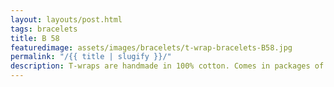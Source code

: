```yaml
---
layout: layouts/post.html
tags: bracelets
title: B 58
featuredimage: assets/images/bracelets/t-wrap-bracelets-B58.jpg
permalink: "/{{ title | slugify }}/"
description: T-wraps are handmade in 100% cotton. Comes in packages of 10 pieces of the same design. Probably the worlds best commercial for any Fun Park.
---
```

